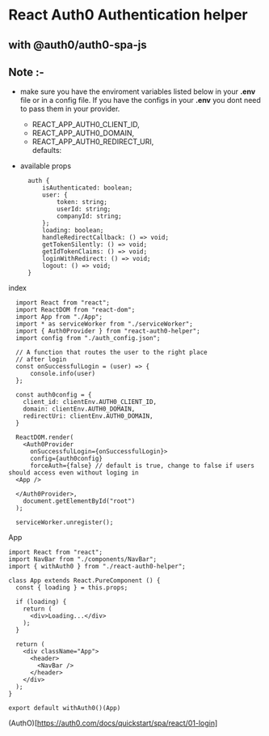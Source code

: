 # React Auth0 Authentication helper

## with @auth0/auth0-spa-js

## Note :-

- make sure you have the enviroment variables listed below in your **.env** file or in a config file. If you have the configs in your **.env** you dont need to pass them in your provider.

  - REACT_APP_AUTH0_CLIENT_ID,
  - REACT_APP_AUTH0_DOMAIN,
  - REACT_APP_AUTH0_REDIRECT_URI,  
    defaults:

- available props

        auth {
            isAuthenticated: boolean;
            user: {
                token: string;
                userId: string;
                companyId: string;
            };
            loading: boolean;
            handleRedirectCallback: () => void;
            getTokenSilently: () => void;
            getIdTokenClaims: () => void;
            loginWithRedirect: () => void;
            logout: () => void;
        }

index

      import React from "react";
      import ReactDOM from "react-dom";
      import App from "./App";
      import * as serviceWorker from "./serviceWorker";
      import { Auth0Provider } from "react-auth0-helper";
      import config from "./auth_config.json";

      // A function that routes the user to the right place
      // after login
      const onSuccessfulLogin = (user) => {
          console.info(user)
      };

      const auth0config = {
        client_id: clientEnv.AUTH0_CLIENT_ID,
        domain: clientEnv.AUTH0_DOMAIN,
        redirectUri: clientEnv.AUTH0_DOMAIN,
      }

      ReactDOM.render(
        <Auth0Provider
          onSuccessfulLogin={onSuccessfulLogin}>
          config={auth0config}
          forceAuth={false} // default is true, change to false if users should access even without loging in
      <App />

      </Auth0Provider>,
        document.getElementById("root")
      );

      serviceWorker.unregister();

App

    import React from "react";
    import NavBar from "./components/NavBar";
    import { withAuth0 } from "./react-auth0-helper";

    class App extends React.PureComponent () {
      const { loading } = this.props;

      if (loading) {
        return (
          <div>Loading...</div>
        );
      }

      return (
        <div className="App">
          <header>
            <NavBar />
          </header>
        </div>
      );
    }

    export default withAuth0()(App)

(AuthO)[https://auth0.com/docs/quickstart/spa/react/01-login]
